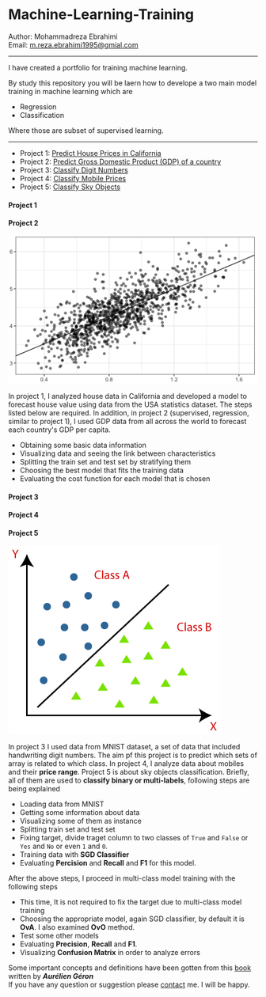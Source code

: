 # Machine-Learning-Training

Author: Mohammadreza Ebrahimi  
Email: [m.reza.ebrahimi1995@gmial.com](mailto:m.reza.ebrahimi1995@gmial.com)  
***

I have created a portfolio for training machine learning. 

By study this repository you will be laern how to develope a two main model training in machine learning which are   
- Regression  
- Classification

Where those are subset of supervised learning.  
***

- Project 1: [Predict House Prices in California](https://github.com/mohammadreza-ebrahimi/Machine-Learning-Training/tree/main/House-Regression)
- Project 2: [Predict Gross Domestic Product (GDP) of a country](https://github.com/mohammadreza-ebrahimi/Machine-Learning-Training/tree/main/world-happiness)
- Project 3: [Classify Digit Numbers](https://github.com/mohammadreza-ebrahimi/Machine-Learning-Training/tree/main/Digit-Classifier)  
- Project 4: [Classify Mobile Prices](https://github.com/mohammadreza-ebrahimi/Machine-Learning-Training/tree/main/mobile)
- Project 5: [Classify Sky Objects](https://github.com/mohammadreza-ebrahimi/Machine-Learning-Training/tree/main/sky)

#### Project 1  
#### Project 2
![hr-versus-runs-regression](hr-versus-runs-regression.png)

In project 1, I analyzed house data in California and developed a model to forecast house value using data from the USA statistics dataset. The steps listed below are required. In addition, in project 2 (supervised, regression, similar to project 1), I used GDP data from all across the world to forecast each country's GDP per capita.

- Obtaining some basic data information
- Visualizing data and seeing the link between characteristics 
- Splitting the train set and test set by stratifying them
- Choosing the best model that fits the training data 
- Evaluating the cost function for each model that is chosen

#### Project 3  
#### Project 4
#### Project 5
![classification-algorithm-in-machine-learning](classification-algorithm-in-machine-learning.png)  

In project 3 I used data from MNIST dataset, a set of data that included handwriting digit numbers. The aim pf this project is to predict which sets of array is related to which class. 
In project 4, I analyze data about mobiles and their **price range**. Project 5 is about sky objects classification. Briefly, all of them are used to **classify binary or multi-labels**, following steps are being explained  

- Loading data from MNIST
- Getting some information about data
- Visualizing some of them as instance
- Splitting train set and test set
- Fixing target, divide traget column to two classes of `True` and `False` or `Yes` and `No` or even `1` and `0`. 
- Training data with **SGD Classifier**
- Evaluating **Percision** and **Recall** and **F1** for this model.

After the above steps, I proceed in multi-class model training with the following steps  
- This time, It is not required to fix the target due to multi-class model training
- Choosing the appropriate model, again SGD classifier, by default it is **OvA**. I also examined **OvO** method.
- Test some other models
- Evaluating **Precision**, **Recall** and **F1**. 
- Visualizing **Confusion Matrix** in order to analyze errors

Some important concepts and definitions have been gotten from this [book](https://www.amazon.com/Hands-Machine-Learning-Scikit-Learn-TensorFlow/dp/1492032646) written by ***Aurélien Géron***  
If you have any question or suggestion please [contact](mailto:m.reza.ebrahimi1995@gmial.com) me. 
I will be happy.
